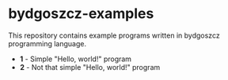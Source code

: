 # bydgoszcz-examples

This repository contains example programs written in bydgoszcz
programming language.

- **1** - Simple "Hello, world!" program
- **2** - Not that simple "Hello, world!" program

